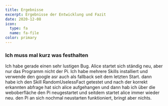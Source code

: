 ```yaml
---
title: Ergebnisse
excerpt: Ergebnisse der Entwicklung und Fazit
date: 2020-12-08
icon:
  type: fa
  name: fa-file
color: primary
---
```



### Ich muss mal kurz was festhalten

Ich habe gerade einen sehr lustigen Bug. Alice startet sich ständig neu, aber nur das Programm nicht der Pi.
Ich habe mehrere Skills installiert und verwende den google asr auch als fallback seit dem letzten Start. dann habe ich
den Skill RandomUselessFact getestet und nach der korrekt erkannten abfrage hat sich alice aufgehangen und dann hab ich über
die weboberfläche den Pi neugestartet und seitdem startet alice immer wieder neu. den Pi an sich nochmal neustarten funktioniert,
bringt aber nichts.